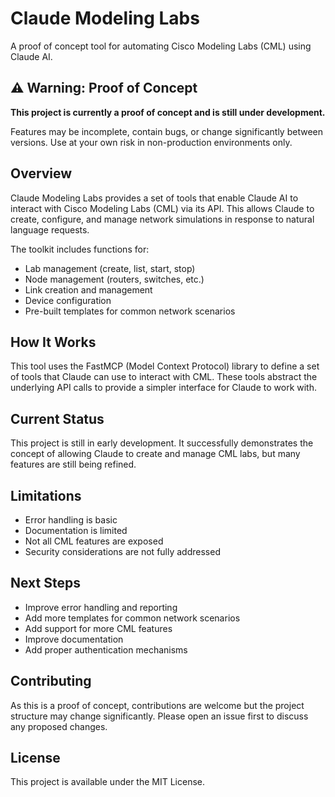 # Claude Modeling Labs

A proof of concept tool for automating Cisco Modeling Labs (CML) using Claude AI.

## ⚠️ Warning: Proof of Concept

**This project is currently a proof of concept and is still under development.** 

Features may be incomplete, contain bugs, or change significantly between versions. Use at your own risk in non-production environments only.

## Overview

Claude Modeling Labs provides a set of tools that enable Claude AI to interact with Cisco Modeling Labs (CML) via its API. This allows Claude to create, configure, and manage network simulations in response to natural language requests.

The toolkit includes functions for:
- Lab management (create, list, start, stop)
- Node management (routers, switches, etc.)
- Link creation and management
- Device configuration
- Pre-built templates for common network scenarios

## How It Works

This tool uses the FastMCP (Model Context Protocol) library to define a set of tools that Claude can use to interact with CML. These tools abstract the underlying API calls to provide a simpler interface for Claude to work with.

## Current Status

This project is still in early development. It successfully demonstrates the concept of allowing Claude to create and manage CML labs, but many features are still being refined.

## Limitations

- Error handling is basic
- Documentation is limited
- Not all CML features are exposed
- Security considerations are not fully addressed

## Next Steps

- Improve error handling and reporting
- Add more templates for common network scenarios
- Add support for more CML features
- Improve documentation
- Add proper authentication mechanisms

## Contributing

As this is a proof of concept, contributions are welcome but the project structure may change significantly. Please open an issue first to discuss any proposed changes.

## License

This project is available under the MIT License.